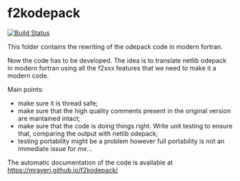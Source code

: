 f2kodepack
==========

[![Build Status](https://travis-ci.org/mraveri/f2kodepack.svg?branch=f2kodepack)](https://travis-ci.org/mraveri/f2kodepack)

This folder contains the rewriting of the odepack code in modern fortran.

Now the code has to be developed. The idea is to translate netlib odepack in modern fortran
using all the f2xxx features that we need to make it a modern code.

Main points:

* make sure it is thread safe;
* make sure that the high quality comments present in the original version are mantained intact;
* make sure that the code is doing things right. Write unit testing to ensure that, comparing the output with netlib odepack;
* testing portability might be a problem however full portability is not an immediate issue for me...

The automatic documentation of the code is available at https://mraveri.github.io/f2kodepack/